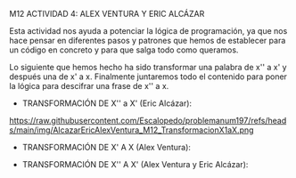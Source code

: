 M12 ACTIVIDAD 4: ALEX VENTURA Y ERIC ALCÁZAR

Esta actividad nos ayuda a potenciar la lógica de programación, ya que nos hace pensar en diferentes pasos y patrones que hemos de establecer para un código en concreto y para que salga todo como queramos.

Lo siguiente que hemos hecho ha sido transformar una palabra de x'' a x' y después una de x' a x. Finalmente juntaremos todo el contenido para poner la lógica para descifrar una frase de x'' a x. 

- TRANSFORMACIÓN DE X'' a X' (Eric Alcázar):

<span>https://raw.githubusercontent.com/Escalopedo/problemanum197/refs/heads/main/img/AlcazarEricAlexVentura_M12_TransformacionX1aX.png</span><span>

- TRANSFORMACIÓN DE X' A X (Alex Ventura):

- TRANSFORMACIÓN DE X'' A X' (Alex Ventura y Eric Alcázar):
